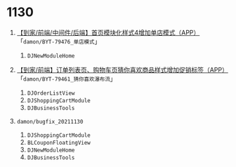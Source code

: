 # 1130

1. [【到家/前端/中间件/后端】首页模块化样式4增加单店模式（APP）](http://jira.ibl.cn/browse/BYT-79482)「`damon/BYT-79476_单店模式`」
	1. `DJNewModuleHome`

1. [【到家/前端】订单列表页、购物车页猜你喜欢商品样式增加促销标签（APP）](http://jira.ibl.cn/browse/BYT-79461)「`damon/BYT-79461_猜你喜欢瀑布流`」
	1. `DJOrderListView`
	1. `DJShoppingCartModule`
	1. `DJBusinessTools`

1. `damon/bugfix_20211130`
	1. `DJShoppingCartModule`
	1. `BLCouponFloatingView`
	1. `DJNewModuleHome`
	1. `DJBusinessTools`